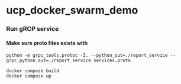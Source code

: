 # ucp_docker_swarm_demo

### Run gRCP service

#### Make sure proto files exists with
```shell
python -m grpc_tools.protoc -I. --python_out=./report_service --grpc_python_out=./report_service services.proto
```

```shell
docker compose build
docker compose up
```
